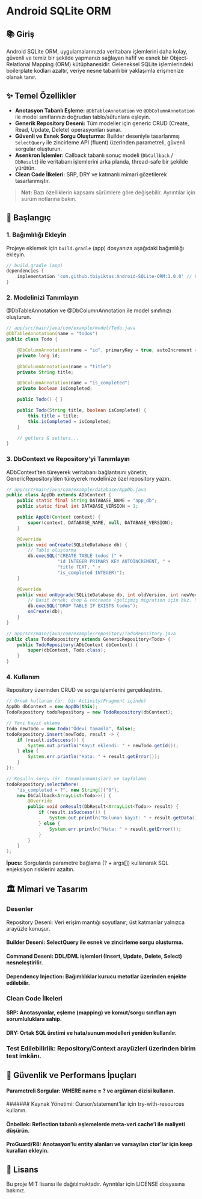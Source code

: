 # Android SQLite ORM

## 📚 Giriş
Android SQLite ORM, uygulamalarınızda veritabanı işlemlerini daha kolay, güvenli ve temiz bir şekilde yapmanızı sağlayan hafif ve esnek bir Object-Relational Mapping (ORM) kütüphanesidir. Geleneksel SQLite işlemlerindeki boilerplate kodları azaltır, veriye nesne tabanlı bir yaklaşımla erişmenize olanak tanır.

## ✨ Temel Özellikler
* **Anotasyon Tabanlı Eşleme:** `@DbTableAnnotation` ve `@DbColumnAnnotation` ile model sınıflarınızı doğrudan tablo/sütunlara eşleyin.
* **Generik Repository Deseni:** Tüm modeller için generic CRUD (Create, Read, Update, Delete) operasyonları sunar.
* **Güvenli ve Esnek Sorgu Oluşturma:** Builder deseniyle tasarlanmış `SelectQuery` ile zincirleme API (fluent) üzerinden parametreli, güvenli sorgular oluşturun.
* **Asenkron İşlemler:** Callback tabanlı sonuç modeli (`DbCallback` / `DbResult`) ile veritabanı işlemlerini arka planda, thread-safe bir şekilde yürütün.
* **Clean Code İlkeleri:** SRP, DRY ve katmanlı mimari gözetilerek tasarlanmıştır.

> **Not:** Bazı özelliklerin kapsamı sürümlere göre değişebilir. Ayrıntılar için sürüm notlarına bakın.

## 🚀 Başlangıç

### 1. Bağımlılığı Ekleyin
Projeye eklemek için `build.gradle` (app) dosyanıza aşağıdaki bağımlılığı ekleyin.

```groovy
// build.gradle (app)
dependencies {
    implementation 'com.github.tbiyiktas:Android-SQLite-ORM:1.0.0' // Versiyonu güncelleyin
}
```
### 2. Modelinizi Tanımlayın
@DbTableAnnotation ve @DbColumnAnnotation ile model sınıfınızı oluşturun.
```java
// app/src/main/java/com/example/model/Todo.java
@DbTableAnnotation(name = "todos")
public class Todo {

    @DbColumnAnnotation(name = "id", primaryKey = true, autoIncrement = true)
    private long id;

    @DbColumnAnnotation(name = "title")
    private String title;

    @DbColumnAnnotation(name = "is_completed")
    private boolean isCompleted;

    public Todo() { }

    public Todo(String title, boolean isCompleted) {
        this.title = title;
        this.isCompleted = isCompleted;
    }

    // getters & setters...
}
```
### 3. DbContext ve Repository’yi Tanımlayın
ADbContext’ten türeyerek veritabanı bağlantısını yönetin; GenericRepository<T>’den türeyerek modelinize özel repository yazın.

```java
// app/src/main/java/com/example/database/AppDb.java
public class AppDb extends ADbContext {
    public static final String DATABASE_NAME = "app_db";
    public static final int DATABASE_VERSION = 1;

    public AppDb(Context context) {
        super(context, DATABASE_NAME, null, DATABASE_VERSION);
    }

    @Override
    public void onCreate(SQLiteDatabase db) {
        // Tablo oluşturma
        db.execSQL("CREATE TABLE todos (" +
                   "id INTEGER PRIMARY KEY AUTOINCREMENT, " +
                   "title TEXT, " +
                   "is_completed INTEGER)");
    }

    @Override
    public void onUpgrade(SQLiteDatabase db, int oldVersion, int newVersion) {
        // Basit örnek: drop & recreate (gelişmiş migration için bkz. Yol Haritası)
        db.execSQL("DROP TABLE IF EXISTS todos");
        onCreate(db);
    }
}
```

```java
// app/src/main/java/com/example/repository/TodoRepository.java
public class TodoRepository extends GenericRepository<Todo> {
    public TodoRepository(ADbContext dbContext) {
        super(dbContext, Todo.class);
    }
}
```
### 4. Kullanım
Repository üzerinden CRUD ve sorgu işlemlerini gerçekleştirin.

```java
// Örnek kullanım (ör. bir Activity/Fragment içinde)
AppDb dbContext = new AppDb(this);
TodoRepository todoRepository = new TodoRepository(dbContext);

// Yeni kayıt ekleme
Todo newTodo = new Todo("Ödevi tamamla", false);
todoRepository.insert(newTodo, result -> {
    if (result.isSuccess()) {
        System.out.println("Kayıt eklendi: " + newTodo.getId());
    } else {
        System.err.println("Hata: " + result.getError());
    }
});

// Koşullu sorgu (ör. tamamlanmamışlar) ve sayfalama
todoRepository.selectWhere(
    "is_completed = ?", new String[]{"0"},
    new DbCallback<ArrayList<Todo>>() {
        @Override
        public void onResult(DbResult<ArrayList<Todo>> result) {
            if (result.isSuccess()) {
                System.out.println("Bulunan kayıt: " + result.getData().size());
            } else {
                System.err.println("Hata: " + result.getError());
            }
        }
    }
);
```
<b>İpucu:</b> Sorgularda parametre bağlama (? + args[]) kullanarak SQL enjeksiyon risklerini azaltın.

## 🏛 Mimari ve Tasarım
### Desenler
Repository Deseni: Veri erişim mantığı soyutlanır; üst katmanlar yalnızca arayüzle konuşur.

#### Builder Deseni: SelectQuery ile esnek ve zincirleme sorgu oluşturma.

#### Command Deseni: DDL/DML işlemleri (Insert, Update, Delete, Select) nesneleştirilir.

#### Dependency Injection: Bağımlılıklar kurucu metotlar üzerinden enjekte edilebilir.

### Clean Code İlkeleri
#### SRP: Anotasyonlar, eşleme (mapping) ve komut/sorgu sınıfları ayrı sorumluluklara sahip.

#### DRY: Ortak SQL üretimi ve hata/sunum modelleri yeniden kullanılır.

### Test Edilebilirlik: Repository/Context arayüzleri üzerinden birim test imkânı.

## 🔐 Güvenlik ve Performans İpuçları
#### Parametreli Sorgular: WHERE name = ? ve argüman dizisi kullanın.

####### Kaynak Yönetimi: Cursor/statement’lar için try-with-resources kullanın.

#### Önbellek: Reflection tabanlı eşlemelerde meta-veri cache’i ile maliyeti düşürün.

#### ProGuard/R8: Anotasyon’lu entity alanları ve varsayılan ctor’lar için keep kuralları ekleyin.

## 📄 Lisans
Bu proje MIT lisansı ile dağıtılmaktadır. Ayrıntılar için LICENSE dosyasına bakınız.
